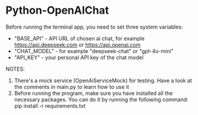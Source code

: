 # Python-OpenAIChat

Before running the terminal app, you need to set three system variables:

- "BASE_API" - API URL of chosen ai chat, for example https://api.deepseek.com or https://api.openai.com
- "CHAT_MODEL" - for example "deepseek-chat" or "gpt-4o-mini"
- "API_KEY" - your personal API key of the chat model

NOTES:

1. There's a mock service (OpenAiServiceMock) for testing. Have a look at the comments in main.py to learn how to use it
2. Before running the program, make sure you have installed all the necessary packages. You can do it by running the following command: pip install -r requirements.txt
